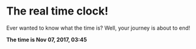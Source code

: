 # The real time clock!

Ever wanted to know what the time is? Well, your journey is about to end!

**The time is Nov 07, 2017, 03:45**